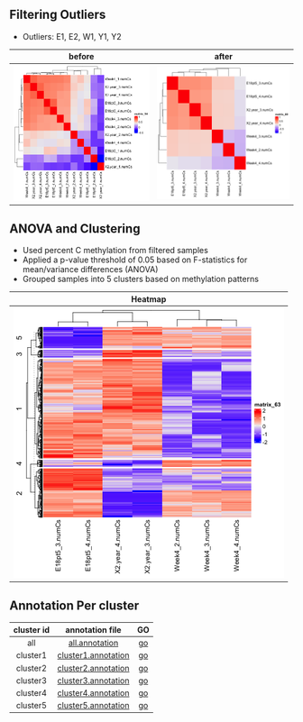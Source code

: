 
## Filtering Outliers 
- Outliers: E1, E2, W1, Y1, Y2

| before | after |
| :-: | :-: |
| ![sample_correlation](merged_anova_pval005_cor.png ) | ![filtered_correlation]( filtered_anova_cor.png ) |

## ANOVA and Clustering
- Used percent C methylation from filtered samples
- Applied a p-value threshold of 0.05 based on F-statistics for mean/variance differences (ANOVA)
- Grouped samples into 5 clusters based on methylation patterns

| Heatmap |
| :-: | 
|  ![filtered_heatmap]( filtered_anova_heatmap.png ) |


## Annotation Per cluster

| cluster id | annotation file | GO |
| :-: | :-: | :-: |
| all | [all.annotation](filtered_anova_anno.tsv) | [go]( https://raw.githack.com/hmgene/emseq/main/results/2025-04-11/filtered_anova_anno_go/geneOntology.html ) |
| cluster1 | [cluster1.annotation](filtered_anova_cluster1_anno.tsv) | [go]( https://raw.githack.com/hmgene/emseq/main/results/2025-04-11/filtered_anova_cluster1_anno_go/geneOntology.html ) |
| cluster2 | [cluster2.annotation](filtered_anova_cluster2_anno.tsv) | [go]( https://raw.githack.com/hmgene/emseq/main/results/2025-04-11/filtered_anova_cluster2_anno_go/geneOntology.html ) |
| cluster3 | [cluster3.annotation](filtered_anova_cluster3_anno.tsv) | [go]( https://raw.githack.com/hmgene/emseq/main/results/2025-04-11/filtered_anova_cluster3_anno_go/geneOntology.html ) |
| cluster4 | [cluster4.annotation](filtered_anova_cluster4_anno.tsv) | [go]( https://raw.githack.com/hmgene/emseq/main/results/2025-04-11/filtered_anova_cluster4_anno_go/geneOntology.html ) |
| cluster5 | [cluster5.annotation](filtered_anova_cluster5_anno.tsv) | [go]( https://raw.githack.com/hmgene/emseq/main/results/2025-04-11/filtered_anova_cluster5_anno_go/geneOntology.html ) |
